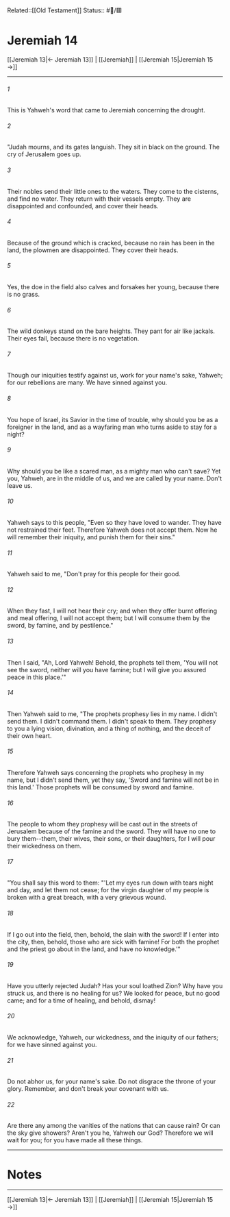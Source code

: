 Related::[[Old Testament]]
Status:: #📖/🟥
# Jeremiah 14

[[Jeremiah 13|← Jeremiah 13]] | [[Jeremiah]] | [[Jeremiah 15|Jeremiah 15 →]]
***



###### 1 
This is Yahweh's word that came to Jeremiah concerning the drought. 

###### 2 
"Judah mourns, and its gates languish. They sit in black on the ground. The cry of Jerusalem goes up. 

###### 3 
Their nobles send their little ones to the waters. They come to the cisterns, and find no water. They return with their vessels empty. They are disappointed and confounded, and cover their heads. 

###### 4 
Because of the ground which is cracked, because no rain has been in the land, the plowmen are disappointed. They cover their heads. 

###### 5 
Yes, the doe in the field also calves and forsakes her young, because there is no grass. 

###### 6 
The wild donkeys stand on the bare heights. They pant for air like jackals. Their eyes fail, because there is no vegetation. 

###### 7 
Though our iniquities testify against us, work for your name's sake, Yahweh; for our rebellions are many. We have sinned against you. 

###### 8 
You hope of Israel, its Savior in the time of trouble, why should you be as a foreigner in the land, and as a wayfaring man who turns aside to stay for a night? 

###### 9 
Why should you be like a scared man, as a mighty man who can't save? Yet you, Yahweh, are in the middle of us, and we are called by your name. Don't leave us. 

###### 10 
Yahweh says to this people, "Even so they have loved to wander. They have not restrained their feet. Therefore Yahweh does not accept them. Now he will remember their iniquity, and punish them for their sins." 

###### 11 
Yahweh said to me, "Don't pray for this people for their good. 

###### 12 
When they fast, I will not hear their cry; and when they offer burnt offering and meal offering, I will not accept them; but I will consume them by the sword, by famine, and by pestilence." 

###### 13 
Then I said, "Ah, Lord Yahweh! Behold, the prophets tell them, 'You will not see the sword, neither will you have famine; but I will give you assured peace in this place.'" 

###### 14 
Then Yahweh said to me, "The prophets prophesy lies in my name. I didn't send them. I didn't command them. I didn't speak to them. They prophesy to you a lying vision, divination, and a thing of nothing, and the deceit of their own heart. 

###### 15 
Therefore Yahweh says concerning the prophets who prophesy in my name, but I didn't send them, yet they say, 'Sword and famine will not be in this land.' Those prophets will be consumed by sword and famine. 

###### 16 
The people to whom they prophesy will be cast out in the streets of Jerusalem because of the famine and the sword. They will have no one to bury them--them, their wives, their sons, or their daughters, for I will pour their wickedness on them. 

###### 17 
"You shall say this word to them: "'Let my eyes run down with tears night and day, and let them not cease; for the virgin daughter of my people is broken with a great breach, with a very grievous wound. 

###### 18 
If I go out into the field, then, behold, the slain with the sword! If I enter into the city, then, behold, those who are sick with famine! For both the prophet and the priest go about in the land, and have no knowledge.'" 

###### 19 
Have you utterly rejected Judah? Has your soul loathed Zion? Why have you struck us, and there is no healing for us? We looked for peace, but no good came; and for a time of healing, and behold, dismay! 

###### 20 
We acknowledge, Yahweh, our wickedness, and the iniquity of our fathers; for we have sinned against you. 

###### 21 
Do not abhor us, for your name's sake. Do not disgrace the throne of your glory. Remember, and don't break your covenant with us. 

###### 22 
Are there any among the vanities of the nations that can cause rain? Or can the sky give showers? Aren't you he, Yahweh our God? Therefore we will wait for you; for you have made all these things.

---
# Notes


***
[[Jeremiah 13|← Jeremiah 13]] | [[Jeremiah]] | [[Jeremiah 15|Jeremiah 15 →]]
